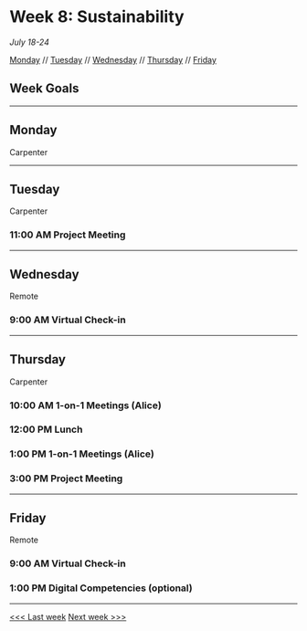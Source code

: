 # Week 8: Sustainability

*July 18-24*

[Monday](#monday) // [Tuesday](#tuesday) // [Wednesday](#wednesday) // [Thursday](#thursday) // [Friday](#friday)

## Week Goals

---

## Monday
Carpenter

---

## Tuesday
Carpenter

### 11:00 AM  Project Meeting

---

## Wednesday
Remote

### 9:00 AM Virtual Check-in

---

## Thursday
Carpenter

### 10:00 AM 1-on-1 Meetings (Alice)

### 12:00 PM  Lunch

### 1:00 PM  1-on-1 Meetings (Alice)

### 3:00 PM  Project Meeting 

---

## Friday
Remote

### 9:00 AM  Virtual Check-in

### 1:00 PM  Digital Competencies (optional)

---

[<<< Last week](/07-exhibit.md) [Next week >>>]()
